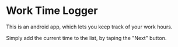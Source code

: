 Work Time Logger
================

This is an android app, which lets you keep track of your work hours.

Simply add the current time to the list, by taping the "Next" button.
